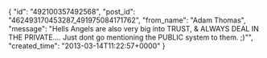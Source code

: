  {
   "id": "492100357492568",
   "post_id": "462493170453287_491975084171762",
   "from_name": "Adam Thomas",
   "message": "Hells Angels are also very big into TRUST, & ALWAYS DEAL IN THE PRIVATE.... Just dont go mentioning the PUBLIC system to them. ;)\"",
   "created_time": "2013-03-14T11:22:57+0000"
 }
